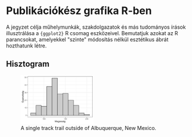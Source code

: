 # Publikációkész grafika R-ben

A jegyzet célja műhelymunkák, szakdolgazatok és más tudományos írások illusztrálása a `{ggplot2}` R csomag eszközeivel. Bemutatjuk azokat az R parancsokat, amelyekkel "szinte" módosítás nélkül esztétikus ábrát hozthatunk létre.

## Hisztogram

<figure>
    <img src="output/kep/hisztogram_01.png" 
         width="200" 
         alt="Albuquerque, New Mexico">
    <figcaption>A single track trail outside of Albuquerque, New Mexico.</figcaption>
</figure>
